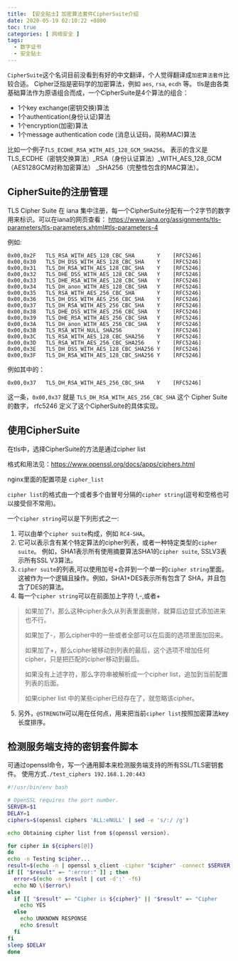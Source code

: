 ```yaml
---
title: 【安全贴士】加密算法套件CipherSuite介绍
date: 2020-05-19 02:10:22 +0800
toc: true
categories: [ 网络安全 ]
tags:
  - 数字证书
  - 安全贴士
---
```


`CipherSuite`这个名词目前没看到有好的中文翻译，个人觉得翻译成`加密算法套件`比较合适。 Cipher泛指是密码学的加密算法，例如 `aes`, `rsa`, `ecdh` 等。
tls是由各类基础算法作为原语组合而成，一个CipherSuite是4个算法的组合：

* 1个key exchange(密钥交换)算法
* 1个authentication(身份认证)算法
* 1个encryption(加密)算法
* 1个message authentication code (消息认证码，简称MAC)算法

比如一个例子`TLS_ECDHE_RSA_WITH_AES_128_GCM_SHA256`。 表示的含义是TLS_ECDHE（密钥交换算法）_RSA（身份认证算法）_WITH_AES_128_GCM（AES128GCM对称加密算法）
_SHA256（完整性包含的MAC算法）。
<!--more-->

## CipherSuite的注册管理

TLS Cipher Suite 在 iana 集中注册，每一个CipherSuite分配有一个2字节的数字用来标识。可以在iana的网页查看：
<https://www.iana.org/assignments/tls-parameters/tls-parameters.xhtml#tls-parameters-4>

例如:

```
0x00,0x2F   TLS_RSA_WITH_AES_128_CBC_SHA       Y    [RFC5246]
0x00,0x30   TLS_DH_DSS_WITH_AES_128_CBC_SHA    Y    [RFC5246]
0x00,0x31   TLS_DH_RSA_WITH_AES_128_CBC_SHA    Y    [RFC5246]
0x00,0x32   TLS_DHE_DSS_WITH_AES_128_CBC_SHA   Y    [RFC5246]
0x00,0x33   TLS_DHE_RSA_WITH_AES_128_CBC_SHA   Y    [RFC5246]
0x00,0x34   TLS_DH_anon_WITH_AES_128_CBC_SHA   Y    [RFC5246]
0x00,0x35   TLS_RSA_WITH_AES_256_CBC_SHA       Y    [RFC5246]
0x00,0x36   TLS_DH_DSS_WITH_AES_256_CBC_SHA    Y    [RFC5246]
0x00,0x37   TLS_DH_RSA_WITH_AES_256_CBC_SHA    Y    [RFC5246]
0x00,0x38   TLS_DHE_DSS_WITH_AES_256_CBC_SHA   Y    [RFC5246]
0x00,0x39   TLS_DHE_RSA_WITH_AES_256_CBC_SHA   Y    [RFC5246]
0x00,0x3A   TLS_DH_anon_WITH_AES_256_CBC_SHA   Y    [RFC5246]
0x00,0x3B   TLS_RSA_WITH_NULL_SHA256           Y    [RFC5246]
0x00,0x3C   TLS_RSA_WITH_AES_128_CBC_SHA256    Y    [RFC5246]
0x00,0x3D   TLS_RSA_WITH_AES_256_CBC_SHA256    Y    [RFC5246]
0x00,0x3E   TLS_DH_DSS_WITH_AES_128_CBC_SHA256 Y    [RFC5246]
0x00,0x3F   TLS_DH_RSA_WITH_AES_128_CBC_SHA256 Y    [RFC5246]
```

例如其中的：

```
0x00,0x37   TLS_DH_RSA_WITH_AES_256_CBC_SHA    Y    [RFC5246]
```

这一条，`0x00,0x37` 就是 `TLS_DH_RSA_WITH_AES_256_CBC_SHA` 这个 Cipher Suite的数字， rfc5246 定义了这个CipherSuite的具体实现。

## 使用CipherSuite

在tls中，选择CipherSuite的方法是通过cipher list

格式和用法见：<https://www.openssl.org/docs/apps/ciphers.html>

nginx里面的配置项是 `cipher_list`

`cipher list`的格式由一个或者多个由冒号分隔的`cipher string`(逗号和空格也可以接受但不常用)。

一个`cipher string`可以是下列形式之一:

1. 可以由单个`cipher suite`构成，例如 `RC4-SHA`。
2. 它可以表示含有某个特定算法的cipher列表，或者一种特定类型的`cipher suite`。 例如，SHA1表示所有使用摘要算法SHA1的`cipher suite`, SSLV3表示所有SSL V3算法。
3. `cipher suite`的列表,可以使用加号+合并到一个单一的`cipher string`里面。 这被作为一个逻辑且操作。例如，SHA1+DES表示所有包含了 SHA，并且包含了DES的算法。
4. 每一个`cipher string`可以在前面加上字符 !,-,或者+

> 如果加了!，那么这种cipher永久从列表里面删除，就算后边显式添加进来也不行。
>
> 如果加了-，那么cipher中的一些或者全部可以在后面的选项里面加回来。
>
> 如果加了+，那么cipher被移动到列表的最后，这个选项不增加任何cipher，只是把匹配的cipher移动到最后。
>
> 如果没有上述字符，那么字符串被解析成一个cipher list，追加到当前配置列表的后面。
>
> 如果cipher list 中的某些cipher已经存在了，就忽略该cipher。

5. 另外，`@STRENGTH`可以用在任何点，用来把当前`cipher list`按照加密算法key长度排序。

## 检测服务端支持的密钥套件脚本

可通过openssl命令，写一个通用脚本来检测服务端支持的所有SSL/TLS密钥套件。 使用方式`./test_ciphers 192.168.1.20:443`

```bash
#!/usr/bin/env bash

# OpenSSL requires the port number.
SERVER=$1
DELAY=1
ciphers=$(openssl ciphers 'ALL:eNULL' | sed -e 's/:/ /g')

echo Obtaining cipher list from $(openssl version).

for cipher in ${ciphers[@]}
do
echo -n Testing $cipher...
result=$(echo -n | openssl s_client -cipher "$cipher" -connect $SERVER 2>&1)
if [[ "$result" =~ ":error:" ]] ; then
  error=$(echo -n $result | cut -d':' -f6)
  echo NO \($error\)
else
  if [[ "$result" =~ "Cipher is ${cipher}" || "$result" =~ "Cipher    :" ]] ; then
    echo YES
  else
    echo UNKNOWN RESPONSE
    echo $result
  fi
fi
sleep $DELAY
done
```
